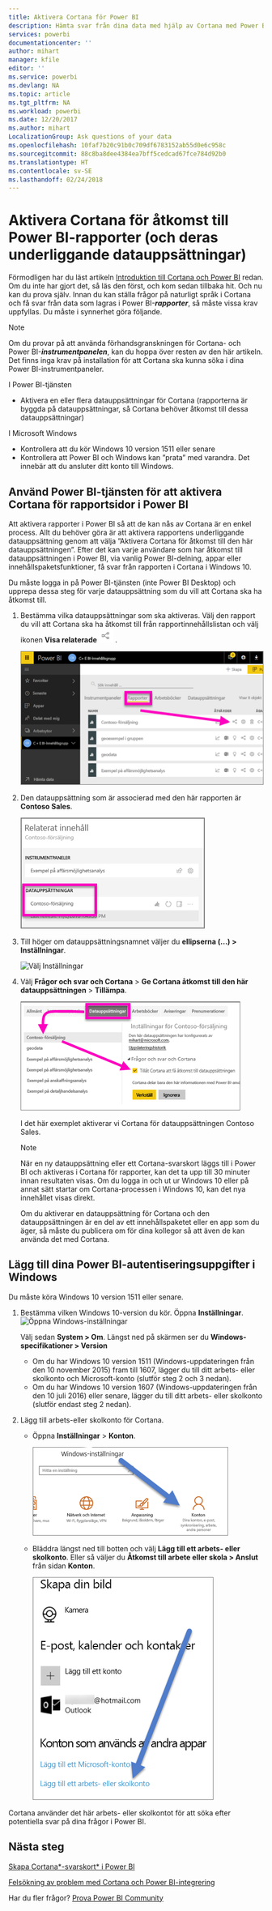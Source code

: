 ```yaml
---
title: Aktivera Cortana för Power BI
description: Hämta svar från dina data med hjälp av Cortana med Power BI. Aktivera Cortana för varje Power BI-datauppsättning och aktivera sedan Cortana så att hon får åtkomst till dina datauppsättningar från Windows-enheter.
services: powerbi
documentationcenter: ''
author: mihart
manager: kfile
editor: ''
ms.service: powerbi
ms.devlang: NA
ms.topic: article
ms.tgt_pltfrm: NA
ms.workload: powerbi
ms.date: 12/20/2017
ms.author: mihart
LocalizationGroup: Ask questions of your data
ms.openlocfilehash: 10faf7b20c91b0c709df6783152ab55d0e6c958c
ms.sourcegitcommit: 88c8ba8dee4384ea7bff5cedcad67fce784d92b0
ms.translationtype: HT
ms.contentlocale: sv-SE
ms.lasthandoff: 02/24/2018
---
```

# <a name="enable-cortana-to-access-power-bi-reports-and-their-underlying-datasets"></a>Aktivera Cortana för åtkomst till Power BI-rapporter (och deras underliggande datauppsättningar)
Förmodligen har du läst artikeln [Introduktion till Cortana och Power BI](service-cortana-intro.md) redan. Om du inte har gjort det, så läs den först, och kom sedan tillbaka hit. Och nu kan du prova själv.  Innan du kan ställa frågor på naturligt språk i Cortana och få svar från data som lagras i Power BI-***rapporter***, så måste vissa krav uppfyllas. Du måste i synnerhet göra följande.

> [!NOTE]
> Om du provar på att använda förhandsgranskningen för Cortana- och Power BI-***instrumentpanelen***, kan du hoppa över resten av den här artikeln. Det finns inga krav på installation för att Cortana ska kunna söka i dina Power BI-instrumentpaneler.
> 
> 

I Power BI-tjänsten

* Aktivera en eller flera datauppsättningar för Cortana (rapporterna är byggda på datauppsättningar, så Cortana behöver åtkomst till dessa datauppsättningar)

I Microsoft Windows

* Kontrollera att du kör Windows 10 version 1511 eller senare
* Kontrollera att Power BI och Windows kan ”prata” med varandra. Det innebär att du ansluter ditt konto till Windows.

## <a name="use-power-bi-service-to-enable-cortana-to-access-report-pages-in-power-bi"></a>Använd Power BI-tjänsten för att aktivera Cortana för rapportsidor i Power BI
Att aktivera rapporter i Power BI så att de kan nås av Cortana är en enkel process.  Allt du behöver göra är att aktivera rapportens underliggande datauppsättning genom att välja ”Aktivera Cortana för åtkomst till den här datauppsättningen”. Efter det kan varje användare som har åtkomst till datauppsättningen i Power BI, via vanlig Power BI-delning, appar eller innehållspaketsfunktioner, få svar från rapporten i Cortana i Windows 10.

Du måste logga in på Power BI-tjänsten (inte Power BI Desktop) och upprepa dessa steg för varje datauppsättning som du vill att Cortana ska ha åtkomst till.

1. Bestämma vilka datauppsättningar som ska aktiveras. Välj den rapport du vill att Cortana ska ha åtkomst till från rapportinnehållslistan och välj ikonen **Visa relaterade** ![](media/service-cortana-enable/power-bi-cortana-view-related-icon.png) .
   
    ![Visa relaterat innehåll](media/service-cortana-enable/power-bi-view-related.png)
2. Den datauppsättning som är associerad med den här rapporten är **Contoso Sales**.
   
    ![Datauppsättningen Contoso Sales](media/service-cortana-enable/power-bi-identify-dataset.png)
3. Till höger om datauppsättningsnamnet väljer du **ellipserna (...) > Inställningar**.  
   
    ![Välj Inställningar](media/service-cortana-enable/power-bi-settings-cortana.png)
4. Välj **Frågor och svar och Cortana** > **Ge Cortana åtkomst till den här datauppsättningen** > **Tillämpa**.
   
   ![Cortana har åtkomst till datauppsättning](media/service-cortana-enable/power-bi-cortana-enable-new.png)
   
   I det här exemplet aktiverar vi Cortana för datauppsättningen Contoso Sales.
   
   > [!NOTE]
   > När en ny datauppsättning eller ett Cortana-svarskort läggs till i Power BI och aktiveras i Cortana för rapporter, kan det ta upp till 30 minuter innan resultaten visas. Om du logga in och ut ur Windows 10 eller på annat sätt startar om Cortana-processen i Windows 10, kan det nya innehållet visas direkt.
   > 
   > Om du aktiverar en datauppsättning för Cortana och den datauppsättningen är en del av ett innehållspaketet eller en app som du äger, så måste du publicera om för dina kollegor så att även de kan använda det med Cortana.
   > 
   > 

## <a name="add-your-power-bi-credentials-to-windows"></a>Lägg till dina Power BI-autentiseringsuppgifter i Windows
Du måste köra Windows 10 version 1511 eller senare.

1. Bestämma vilken Windows 10-version du kör. Öppna **Inställningar**.
    ![Öppna Windows-inställningar](media/service-cortana-enable/power-bi-cortana-windows.png)

    Välj sedan **System > Om**. Längst ned på skärmen ser du **Windows-specifikationer > Version**

   * Om du har Windows 10 version 1511 (Windows-uppdateringen från den 10 november 2015) fram till 1607, lägger du till ditt arbets- eller skolkonto och Microsoft-konto (slutför steg 2 och 3 nedan).
   * Om du har Windows 10 version 1607 (Windows-uppdateringen från den 10 juli 2016) eller senare, lägger du till ditt arbets- eller skolkonto (slutför endast steg 2 nedan).
1. Lägg till arbets-eller skolkonto för Cortana.
   
   * Öppna **Inställningar** > **Konton**.
     
       ![Inställningar – Konton](media/service-cortana-enable/power-bi-windows-accounts.png)
   * Bläddra längst ned till botten och välj **Lägg till ett arbets- eller skolkonto**. Eller så väljer du **Åtkomst till arbete eller skola > Anslut** från sidan **Konton**.
     
     ![Lägg till arbetskonto](media/service-cortana-enable/power-bi-add-work-account2.png)

Cortana använder det här arbets- eller skolkontot för att söka efter potentiella svar på dina frågor i Power BI.

## <a name="next-steps"></a>Nästa steg
[Skapa Cortana*-svarskort* i Power BI](service-cortana-answer-cards.md)

[Felsökning av problem med Cortana och Power BI-integrering](service-cortana-troubleshoot.md)

Har du fler frågor? [Prova Power BI Community](http://community.powerbi.com/)

